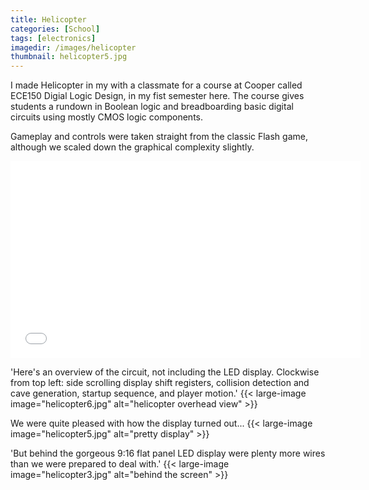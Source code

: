 ```yaml
---
title: Helicopter
categories: [School]
tags: [electronics]
imagedir: /images/helicopter
thumbnail: helicopter5.jpg
---
```


I made Helicopter in my with a classmate for a course at Cooper called ECE150 Digial Logic Design, in my fist semester here. The course gives students a rundown in Boolean logic and breadboarding basic digital circuits using mostly CMOS logic components.

Gameplay and controls were taken straight from the classic Flash game, although we scaled down the graphical complexity slightly.

<iframe width="560" height="315" src="//www.youtube.com/embed/q_8vzI57scU?list=UUkZWlgLuscRlYebpgWH9lig" frameborder="0" allowfullscreen></iframe>

'Here's an overview of the circuit, not including the LED display. Clockwise from top left: side scrolling display shift registers, collision detection and cave generation, startup sequence, and player motion.'
{{< large-image image="helicopter6.jpg" alt="helicopter overhead view" >}}

We were quite pleased with how the display turned out...
{{< large-image image="helicopter5.jpg" alt="pretty display" >}}

'But behind the gorgeous 9:16 flat panel LED display were plenty more wires than we were prepared to deal with.'
{{< large-image image="helicopter3.jpg" alt="behind the screen" >}}
